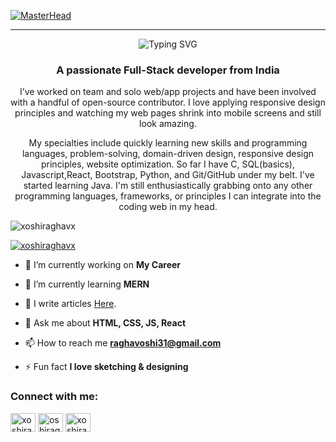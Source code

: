 [![MasterHead](https://user-images.githubusercontent.com/10498744/210012254-234538ff-d198-48aa-8964-37e6fd45d227.gif)](https://helpinggeeks.com)</br>
<div align="center"><hr/><img src="https://readme-typing-svg.herokuapp.com?font=Open+Sans&weight=700&size=40&pause=1000&center=true&random=false&width=500&height=75&lines=Hello%F0%9F%91%8B%2C+I'm+Oshi%F0%9F%99%8B%E2%80%8D%E2%99%80%EF%B8%8F;Nice+to+Meet+You%F0%9F%98%8A" alt="Typing SVG"/>
<h3 align="center">A passionate Full-Stack developer from India</h3>
<p align="center">
 I’ve worked on team and solo web/app projects and have been involved with a handful of open-source contributor. I love applying responsive design principles and watching my web pages shrink into mobile screens and still look amazing. 

My specialties include quickly learning new skills and programming languages, problem-solving, domain-driven design, responsive design principles, website optimization. So far I have C, SQL(basics), Javascript,React, Bootstrap, Python, and Git/GitHub under my belt. I've started learning Java. I'm still enthusiastically grabbing onto any other programming languages, frameworks, or principles I can integrate into the coding web in my head.</p>


<p align="left"> <img src="https://komarev.com/ghpvc/?username=xoshiraghavx&label=Profile%20views&color=0e75b6&style=flat" alt="xoshiraghavx"/> </p>

<p align="left"> <a href="https://twitter.com/xoshiraghavx" target="blank"><img src="https://img.shields.io/twitter/follow/xoshiraghavx?logo=twitter&style=for-the-badge" alt="xoshiraghavx"/></a> </p>
<div align="left">

 - 🔭 I’m currently working on **My Career**
 
 - 🌱 I’m currently learning **MERN**
 
 - 📝 I write articles <a href="https://medium.com/@xoshiraghavx">Here</a>.
 
 - 💬 Ask me about **HTML, CSS, JS, React**
 
 - 📫 How to reach me **raghavoshi31@gmail.com**
 
 - ⚡ Fun fact **I love sketching & designing**
</div>

<h3 align="left">Connect with me:</h3>
<p align="left">
<a href="https://twitter.com/xoshiraghavx" target="blank"><img align="center" src="https://raw.githubusercontent.com/rahuldkjain/github-profile-readme-generator/master/src/images/icons/Social/twitter.svg" alt="xoshiraghavx" height="30" width="40" /></a>
<a href="https://linkedin.com/in/oshiraghav" target="blank"><img align="center" src="https://raw.githubusercontent.com/rahuldkjain/github-profile-readme-generator/master/src/images/icons/Social/linked-in-alt.svg" alt="oshiraghav" height="30" width="40" /></a>
<a href="https://instagram.com/xoshiraghavx" target="blank"><img align="center" src="https://raw.githubusercontent.com/rahuldkjain/github-profile-readme-generator/master/src/images/icons/Social/instagram.svg" alt="xoshiraghavx" height="30" width="40" /></a>
</p>



